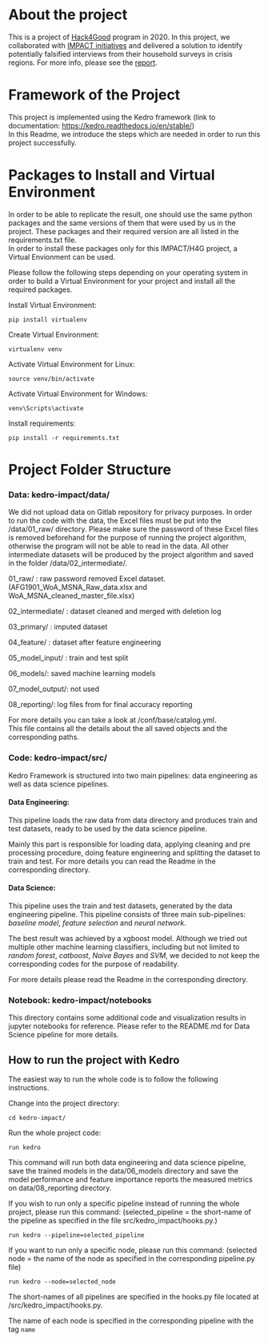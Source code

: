 # About the project
This is a project of [Hack4Good](https://analytics-club.org/wordpress/hack4good/) program in 2020. In this project, we collaborated with [IMPACT initiatives](https://www.impact-initiatives.org/) and delivered a solution to identify potentially falsified interviews from their household surveys in crisis regions. For more info, please see the [report](https://github.com/RoseYuan/IMPACT/blob/master/Report.pdf).

# Framework of the Project
This project is implemented using the Kedro framework (link to documentation: https://kedro.readthedocs.io/en/stable/)  
In this Readme, we introduce the steps which are needed in order to run this project successfully. 
  
# Packages to Install and Virtual Environment
In order to be able to replicate the result, one should use the same python packages and the same versions of them that were used by us in the project. These packages and their required version are all listed in the requirements.txt file.   
In order to install these packages only for this IMPACT/H4G project, a Virtual Envionment can be used.  

Please follow the following steps depending on your operating system in order to build a Virtual Environment for your project and install all the required packages.  

Install Virtual Environment:

`pip install virtualenv`

Create Virtual Environment:

`virtualenv venv`

Activate Virtual Environment for Linux:

`source venv/bin/activate`

Activate Virtual Environment for Windows:

`venv\Scripts\activate`

Install requirements:

`pip install -r requirements.txt`


# Project Folder Structure

### Data: kedro-impact/data/

We did not upload data on Gitlab repository for privacy purposes. In order to run the code with the data, the Excel files must be put into the /data/01_raw/ directory. Please make sure the password of these Excel files is removed beforehand for the purpose of running the project algorithm, otherwise the program will not be able to read in the data.
All other intermediate datasets will be produced by the project algorithm and saved in the folder /data/02_intermediate/.

01_raw/ : raw password removed Excel dataset. (AFG1901_WoA_MSNA_Raw_data.xlsx and WoA_MSNA_cleaned_master_file.xlsx)

02_intermediate/ : dataset cleaned and merged with deletion log

03_primary/ : imputed dataset

04_feature/ : dataset after feature engineering

05_model_input/ : train and test split

06_models/: saved machine learning models

07_model_output/: not used

08_reporting/: log files from for final accuracy reporting

For more details you can take a look at /conf/base/catalog.yml.   
This file contains all the details about the all saved objects and the corresponding paths.

### Code: kedro-impact/src/

Kedro Framework is structured into two main pipelines: data engineering as well as data science pipelines. 

#### Data Engineering: 

This pipeline loads the raw data from data directory and produces train and test datasets, 
ready to be used by the data science pipeline.

Mainly this part is responsible for loading data, applying cleaning and pre processing procedure, 
doing feature engineering and splitting the dataset to train and test. For more details you can read the Readme in the corresponding directory.

#### Data Science:
 
This pipeline uses the train and test datasets, generated by the data engineering pipeline. This pipeline consists of three main sub-pipelines: 
_baseline model_, _feature selection_ and _neural network_. 
 
The best result was achieved by a xgboost model. Although we tried out multiple other machine learning classifiers, including but not limited to _random forest_, _catboost_, _Naive Bayes_ and _SVM_, we decided to not keep the corresponding codes for the purpose of readability. 
 
For more details please read the Readme in the corresponding directory.

### Notebook: kedro-impact/notebooks 

This directory contains some additional code and visualization results in jupyter notebooks for reference. Please refer to the README.md for Data Science pipeline for more details.

## How to run the project with Kedro

The easiest way to run the whole code is to follow the following instructions.

Change into the project directory:

`cd kedro-impact/` 

Run the whole project code: 

`run kedro`

This command will run both data engineering and data science pipeline, save the trained models in the data/06_models directory and save the model performance and feature importance reports the measured metrics on data/08_reporting directory. 

If you wish to run only a specific pipeline instead of running the whole project, please run this command:
(selected_pipeline = the short-name of the pipeline as specified in the file src/kedro_impact/hooks.py.) 

`run kedro --pipeline=selected_pipeline`

If you want to run only a specific node, please run this command: 
(selected node = the name of the node as specified in the corresponding pipeline.py file)

`run kedro --node=selected_node`


The short-names of all pipelines are specified in the hooks.py file located at /src/kedro_impact/hooks.py.

The name of each node is specified in the corresponding pipeline with the tag `name`
 





